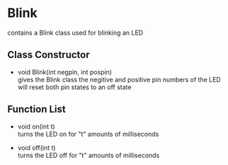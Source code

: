 # Blink

contains a Blink class used for blinking an LED

## Class Constructor

* void Blink(int negpin, int pospin)<br>
gives the Blink class the negitive and positive pin numbers of the LED<br>
will reset both pin states to an off state

## Function List

* void on(int t)<br>
turns the LED on for "t" amounts of milliseconds

* void off(int t)<br>
turns the LED off for "t" amounts of milliseconds
